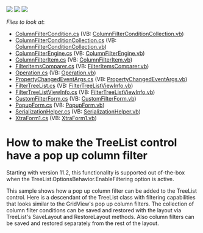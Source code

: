 <!-- default badges list -->
![](https://img.shields.io/endpoint?url=https://codecentral.devexpress.com/api/v1/VersionRange/128637918/10.1.12%2B)
[![](https://img.shields.io/badge/Open_in_DevExpress_Support_Center-FF7200?style=flat-square&logo=DevExpress&logoColor=white)](https://supportcenter.devexpress.com/ticket/details/E2474)
[![](https://img.shields.io/badge/📖_How_to_use_DevExpress_Examples-e9f6fc?style=flat-square)](https://docs.devexpress.com/GeneralInformation/403183)
<!-- default badges end -->
<!-- default file list -->
*Files to look at*:

* [ColumnFilterCondition.cs](./CS/TreeListFilter/FilterTreeList/ColumnFilter/ColumnFilterCondition.cs) (VB: [ColumnFilterConditionCollection.vb](./VB/TreeListFilter/FilterTreeList/ColumnFilter/ColumnFilterConditionCollection.vb))
* [ColumnFilterConditionCollection.cs](./CS/TreeListFilter/FilterTreeList/ColumnFilter/ColumnFilterConditionCollection.cs) (VB: [ColumnFilterConditionCollection.vb](./VB/TreeListFilter/FilterTreeList/ColumnFilter/ColumnFilterConditionCollection.vb))
* [ColumnFilterEngine.cs](./CS/TreeListFilter/FilterTreeList/ColumnFilter/ColumnFilterEngine.cs) (VB: [ColumnFilterEngine.vb](./VB/TreeListFilter/FilterTreeList/ColumnFilter/ColumnFilterEngine.vb))
* [ColumnFilterItem.cs](./CS/TreeListFilter/FilterTreeList/ColumnFilter/ColumnFilterItem.cs) (VB: [ColumnFilterItem.vb](./VB/TreeListFilter/FilterTreeList/ColumnFilter/ColumnFilterItem.vb))
* [FilterItemsComparer.cs](./CS/TreeListFilter/FilterTreeList/ColumnFilter/FilterItemsComparer.cs) (VB: [FilterItemsComparer.vb](./VB/TreeListFilter/FilterTreeList/ColumnFilter/FilterItemsComparer.vb))
* [Operation.cs](./CS/TreeListFilter/FilterTreeList/ColumnFilter/Operation.cs) (VB: [Operation.vb](./VB/TreeListFilter/FilterTreeList/ColumnFilter/Operation.vb))
* [PropertyChangedEventArgs.cs](./CS/TreeListFilter/FilterTreeList/ColumnFilter/PropertyChangedEventArgs.cs) (VB: [PropertyChangedEventArgs.vb](./VB/TreeListFilter/FilterTreeList/ColumnFilter/PropertyChangedEventArgs.vb))
* [FilterTreeList.cs](./CS/TreeListFilter/FilterTreeList/FilterTreeList.cs) (VB: [FilterTreeListViewInfo.vb](./VB/TreeListFilter/FilterTreeList/FilterTreeListViewInfo.vb))
* [FilterTreeListViewInfo.cs](./CS/TreeListFilter/FilterTreeList/FilterTreeListViewInfo.cs) (VB: [FilterTreeListViewInfo.vb](./VB/TreeListFilter/FilterTreeList/FilterTreeListViewInfo.vb))
* [CustomFilterForm.cs](./CS/TreeListFilter/FilterTreeList/Forms/CustomFilterForm.cs) (VB: [CustomFilterForm.vb](./VB/TreeListFilter/FilterTreeList/Forms/CustomFilterForm.vb))
* [PopupForm.cs](./CS/TreeListFilter/FilterTreeList/Forms/PopupForm.cs) (VB: [PopupForm.vb](./VB/TreeListFilter/FilterTreeList/Forms/PopupForm.vb))
* [SerializationHelper.cs](./CS/TreeListFilter/FilterTreeList/SerializationHelper.cs) (VB: [SerializationHelper.vb](./VB/TreeListFilter/FilterTreeList/SerializationHelper.vb))
* [XtraForm1.cs](./CS/TreeListFilter/XtraForm1.cs) (VB: [XtraForm1.vb](./VB/TreeListFilter/XtraForm1.vb))
<!-- default file list end -->
# How to make the TreeList control have a pop up column filter


<p>Starting with version 11.2, this functionality is supported out of-the-box when the TreeList.OptionsBehavior.EnableFiltering option is active. </p><p>This sample shows how a pop up column filter can be added to the TreeList control. Here is a descendant of the TreeList class with filtering capabilities that looks similar to the GridView's pop up column filters. The collection of column filter conditions can be saved and restored with the layout via TreeList's SaveLayout and RestoreLayout methods. Also column filters can be saved and restored separately from the rest of the layout.</p>

<br/>


